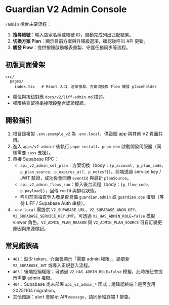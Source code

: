 # Guardian V2 Admin Console

`/admin` 控台主要流程：
1. **搜尋帳號**：輸入店家名稱或帳號 ID，自動完成列出匹配結果。
2. **切換方案 Plan**：顯示目前方案與升降級選項，確認後呼叫 API 更新。
3. **觸發 Flow**：提供按鈕啟動報表重製、守護任務同步等流程。

## 初版頁面骨架

```
src/
  pages/
    index.tsx   # React 入口，渲染搜尋、方案切換與 Flow 觸發 placeholder
```

- 欄位與按鈕對應 `docs/v2/liff-admin.md` 描述。
- 權限檢查留待串接階段整合認證模組。

## 開發指引

1. 根目錄複製 `.env.example_v2` 為 `.env.local`，供這個 app 與其他 V2 頁面共用。
2. 進入 `apps/v2-admin/` 後執行 `pnpm install`、`pnpm dev` 啟動開發伺服器（同樣需要 `sass` 支援）。
3. 串接 Supabase RPC：
   - `api_v2_admin_set_plan`：方案切換（body：`{p_account, p_plan_code, p_plan_source, p_expires_at?, p_notes?}`）。前端透過 service key / JWT 驗證，成功後會回傳 `eventId` 與最新 `planSource`。
   - `api_v2_admin_flows_run`：排入後台流程（body：`{p_flow_code, p_payload}`），回傳 `runId` 與排程狀態。
   - 呼叫前需檢查登入者是否具備 `guardian.admin` 或 `guardian.ops` 權限（等待 LIFF / Supabase Auth 串接）。
4. `.env.local` 需提供 `V2_SUPABASE_URL`、`V2_SUPABASE_ANON_KEY`、`V2_SUPABASE_SERVICE_KEY|JWT`。可透過 `V2_HAS_ADMIN_ROLE=false` 模擬 viewer 角色。`V2_ADMIN_PLAN_REASON` 與 `V2_ADMIN_PLAN_SOURCE` 可自訂變更原因與來源標記。

## 常見錯誤碼
- `401`：缺少 token，介面會顯示「需要 admin 權限」，請更新 `V2_SUPABASE_JWT` 或導入正規登入流程。
- `403`：後端拒絕權限；可透過 `V2_HAS_ADMIN_ROLE=false` 模擬，此時按鈕會提示需要 admin 權限。
- `404`：Supabase 尚未部署 `api_v2_admin_*` 函式；請確認終端 1 是否套用 20251104 migration。
- 其他錯誤：alert 會顯示 API `message`，請同步給終端 1 排查。
